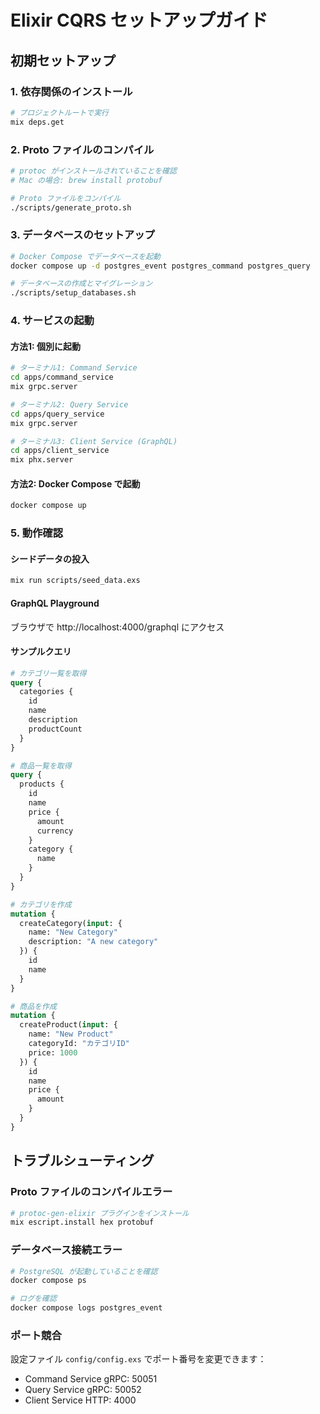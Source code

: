 # Elixir CQRS セットアップガイド

## 初期セットアップ

### 1. 依存関係のインストール

```bash
# プロジェクトルートで実行
mix deps.get
```

### 2. Proto ファイルのコンパイル

```bash
# protoc がインストールされていることを確認
# Mac の場合: brew install protobuf

# Proto ファイルをコンパイル
./scripts/generate_proto.sh
```

### 3. データベースのセットアップ

```bash
# Docker Compose でデータベースを起動
docker compose up -d postgres_event postgres_command postgres_query

# データベースの作成とマイグレーション
./scripts/setup_databases.sh
```

### 4. サービスの起動

#### 方法1: 個別に起動

```bash
# ターミナル1: Command Service
cd apps/command_service
mix grpc.server

# ターミナル2: Query Service
cd apps/query_service
mix grpc.server

# ターミナル3: Client Service (GraphQL)
cd apps/client_service
mix phx.server
```

#### 方法2: Docker Compose で起動

```bash
docker compose up
```

### 5. 動作確認

#### シードデータの投入

```bash
mix run scripts/seed_data.exs
```

#### GraphQL Playground

ブラウザで http://localhost:4000/graphql にアクセス

#### サンプルクエリ

```graphql
# カテゴリ一覧を取得
query {
  categories {
    id
    name
    description
    productCount
  }
}

# 商品一覧を取得
query {
  products {
    id
    name
    price {
      amount
      currency
    }
    category {
      name
    }
  }
}

# カテゴリを作成
mutation {
  createCategory(input: {
    name: "New Category"
    description: "A new category"
  }) {
    id
    name
  }
}

# 商品を作成
mutation {
  createProduct(input: {
    name: "New Product"
    categoryId: "カテゴリID"
    price: 1000
  }) {
    id
    name
    price {
      amount
    }
  }
}
```

## トラブルシューティング

### Proto ファイルのコンパイルエラー

```bash
# protoc-gen-elixir プラグインをインストール
mix escript.install hex protobuf
```

### データベース接続エラー

```bash
# PostgreSQL が起動していることを確認
docker compose ps

# ログを確認
docker compose logs postgres_event
```

### ポート競合

設定ファイル `config/config.exs` でポート番号を変更できます：
- Command Service gRPC: 50051
- Query Service gRPC: 50052
- Client Service HTTP: 4000